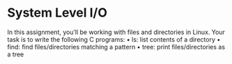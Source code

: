 # System Level I/O

In this assignment, you’ll be working with files and directories in Linux. Your task is to
write the following C programs:
• ls: list contents of a directory
• find: find files/directories matching a pattern
• tree: print files/directories as a tree
